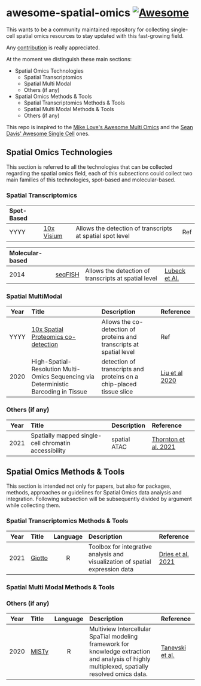 # awesome-spatial-omics [![Awesome](https://awesome.re/badge-flat2.svg)](https://awesome.re)

This wants to be a community maintained repository for collecting single-cell spatial omics resources to stay updated with this fast-growing field. 

Any [contribution](https://github.com/drighelli/awesome-spatial-omics/blob/main/CONTRIBUTING.md) is really appreciated.

At the moment we distinguish these main sections:

- Spatial Omics Technologies
  - Spatial Transcriptomics
  - Spatial Multi Modal
  - Others (if any)
- Spatial Omics Methods & Tools
  - Spatial Transcriptomics Methods & Tools
  - Spatial Multi Modal Methods & Tools
  - Others (if any)

This repo is inspired to the [Mike Love's Awesome Multi Omics](https://github.com/seandavi/awesome-single-cell) and the [Sean Davis' Awesome Single Cell](https://github.com/mikelove/awesome-multi-omics) ones.

## Spatial Omics Technologies

This section is referred to all the technologies that can be collected regarding the spatial omics field, each of this subsections could collect two main families of this technologies, spot-based and molecular-based.

### Spatial Transcriptomics
|Spot-Based||||
|:-|:-|:-|:-|
|YYYY|[10x Visium](https://www.10xgenomics.com/products/spatial-gene-expression)|Allows the detection of transcripts at spatial spot level| Ref |  

|Molecular-based||||
|:-|:-|:-|:-|
|2014|[seqFISH](https://www.seqfish.com/technology)|Allows the detection of transcripts at spatial level| [Lubeck et Al.](https://www.nature.com/articles/nmeth.2892) |  

### Spatial MultiModal
|Year|Title|Description|Reference|
|:-:|:--|:--|:--|
|YYYY|[10x Spatial Proteomics co-detection](https://www.10xgenomics.com/products/spatial-proteomics)|Allows the co-detection of proteins and transcripts at spatial level| Ref | 
|2020|High-Spatial-Resolution Multi-Omics Sequencing via Deterministic Barcoding in Tissue| detection of transcripts and proteins on a chip-placed tissue slice|[Liu et al 2020](https://www.cell.com/cell/fulltext/S0092-8674(20)31390-8)|


### Others (if any)
|Year|Title|Description|Reference|
|:-:|:--|:--|:--|
|2021| Spatially mapped single-cell chromatin accessibility | spatial ATAC | [Thornton et al. 2021](https://www.nature.com/articles/s41467-021-21515-7)|

## Spatial Omics Methods & Tools

This section is intended not only for papers, but also for packages, methods, approaches or guidelines for Spatial Omics data analysis and integration.
Following subsection will be subsequently divided by argument while collecting them.

### Spatial Transcriptomics Methods & Tools
|Year|Title|Language|Description|Reference|
|:-:|:--|:-:|:--|:--|
|2021|[Giotto](http://spatialgiotto.rc.fas.harvard.edu/)|R|Toolbox for integrative analysis and visualization of spatial expression data|[Dries et al. 2021](https://genomebiology.biomedcentral.com/articles/10.1186/s13059-021-02286-2)|

### Spatial Multi Modal Methods & Tools

### Others (if any)
|Year|Title|Language|Description|Reference|
|:-:|:--|:-:|:--|:--|
|2020| [MISTy](https://saezlab.github.io/misty/)| R |Multiview Intercellular SpaTial modeling framework for knowledge extraction and analysis of highly multiplexed, spatially resolved omics data.|[Tanevski et al.](https://www.biorxiv.org/content/10.1101/2020.05.08.084145v1.full.pdf)
